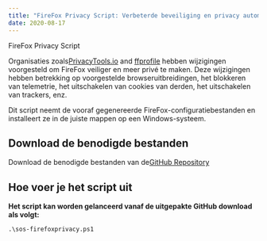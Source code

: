 ```yaml
---
title: "FireFox Privacy Script: Verbeterde beveiliging en privacy automatiseren"
date: 2020-08-17
---
```


FireFox Privacy Script

Organisaties zoals[PrivacyTools.io](https://www.privacytools.io/browsers/#about_config) and [ffprofile](https://ffprofile.com/) hebben wijzigingen voorgesteld om FireFox veiliger en meer privé te maken.
Deze wijzigingen hebben betrekking op voorgestelde browseruitbreidingen, het blokkeren van telemetrie, het uitschakelen van cookies van derden, het uitschakelen van trackers, enz.

Dit script neemt de vooraf gegenereerde FireFox-configuratiebestanden en installeert ze in de juiste mappen op een Windows-systeem.

## Download de benodigde bestanden

Download de benodigde bestanden van de[GitHub Repository](https://github.com/simeononsecurity/FireFox-Privacy-Script)

## Hoe voer je het script uit

**Het script kan worden gelanceerd vanaf de uitgepakte GitHub download als volgt:**
```
.\sos-firefoxprivacy.ps1
```